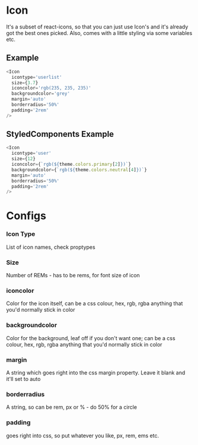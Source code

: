 # Icon

It's a subset of react-icons, so that you can just use Icon's and it's already got the best ones picked. Also, comes with a little styling via some variables etc.

## Example

```javascript
<Icon
  icontype='userlist'
  size={3.7}
  iconcolor='rgb(235, 235, 235)'
  backgroundcolor='grey'
  margin='auto'
  borderradius='50%'
  padding='2rem'
/>
```

## StyledComponents Example

```javascript
<Icon
  icontype='user'
  size={12}
  iconcolor={`rgb(${theme.colors.primary[2]})`}
  backgroundcolor={`rgb(${theme.colors.neutral[4]})`}
  margin='auto'
  borderradius='50%'
  padding='2rem'
/>
```

# Configs

### Icon Type

List of icon names, check proptypes

### Size

Number of REMs - has to be rems, for font size of icon

### iconcolor

Color for the icon itself, can be a css colour, hex, rgb, rgba anything that you'd normally stick in color

### backgroundcolor

Color for the background, leaf off if you don't want one; can be a css colour, hex, rgb, rgba anything that you'd normally stick in color

### margin

A string which goes right into the css margin property. Leave it blank and it'll set to auto

### borderradius

A string, so can be rem, px or % - do 50% for a circle

### padding

goes right into css, so put whatever you like, px, rem, ems etc.

```

```
